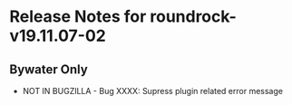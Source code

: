 
# Release Notes for roundrock-v19.11.07-02

## Bywater Only

- NOT IN BUGZILLA - Bug XXXX: Supress plugin related error message


